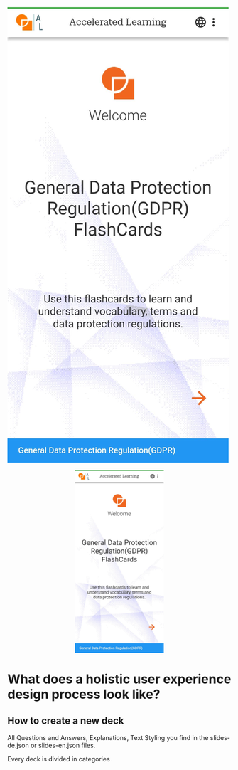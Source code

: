 ![Flowchart](images/homeFlash.jpg)  

<div align=center>
<img width="200" src="./images/homeFlash.jpg"/>
</div>

# What does a holistic user experience design process look like?

## How to create a new deck  

All Questions and Answers, Explanations, Text Styling you find in the slides-de.json or slides-en.json files.  

Every deck is divided in categories




